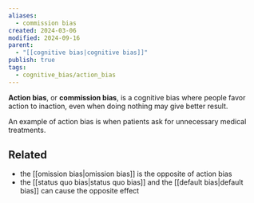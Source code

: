 ```yaml
---
aliases:
  - commission bias
created: 2024-03-06
modified: 2024-09-16
parent:
  - "[[cognitive bias|cognitive bias]]"
publish: true
tags:
  - cognitive_bias/action_bias
---
```


**Action bias**, or **commission bias**, is a cognitive bias where people favor action to inaction, even when doing nothing may give better result.

An example of action bias is when patients ask for unnecessary medical treatments.

## Related
- the [[omission bias|omission bias]] is the opposite of action bias
- the [[status quo bias|status quo bias]] and the [[default bias|default bias]] can cause the opposite effect